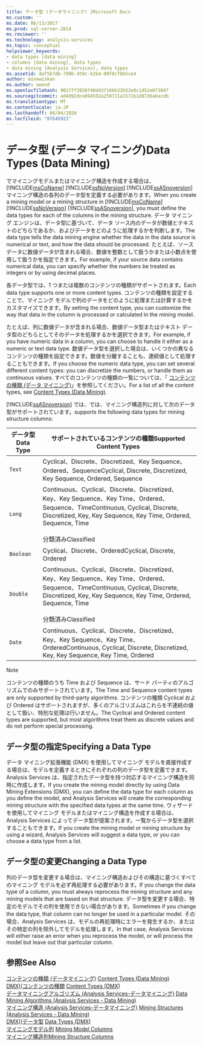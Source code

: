 ```yaml
---
title: データ型 (データマイニング) |Microsoft Docs
ms.custom: ''
ms.date: 06/13/2017
ms.prod: sql-server-2014
ms.reviewer: ''
ms.technology: analysis-services
ms.topic: conceptual
helpviewer_keywords:
- data types [data mining]
- columns [data mining], data types
- data mining [Analysis Services], data types
ms.assetid: 4af5b7db-790b-459c-b2b4-00f0cf6b5ce4
author: minewiskan
ms.author: owend
ms.openlocfilehash: 9027ff3928f40d43f16bb31b52e0c1d52e072847
ms.sourcegitcommit: ad4d92dce894592a259721a1571b1d8736abacdb
ms.translationtype: MT
ms.contentlocale: ja-JP
ms.lasthandoff: 08/04/2020
ms.locfileid: "87645921"
---
```

# <a name="data-types-data-mining"></a><span data-ttu-id="3f86c-102">データ型 (データ マイニング)</span><span class="sxs-lookup"><span data-stu-id="3f86c-102">Data Types (Data Mining)</span></span>
  <span data-ttu-id="3f86c-103">でマイニングモデルまたはマイニング構造を作成する場合は、 [!INCLUDE[msCoName](../../includes/msconame-md.md)] [!INCLUDE[ssNoVersion](../../includes/ssnoversion-md.md)] [!INCLUDE[ssASnoversion](../../includes/ssasnoversion-md.md)] マイニング構造の各列のデータ型を定義する必要があります。</span><span class="sxs-lookup"><span data-stu-id="3f86c-103">When you create a mining model or a mining structure in [!INCLUDE[msCoName](../../includes/msconame-md.md)] [!INCLUDE[ssNoVersion](../../includes/ssnoversion-md.md)] [!INCLUDE[ssASnoversion](../../includes/ssasnoversion-md.md)], you must define the data types for each of the columns in the mining structure.</span></span> <span data-ttu-id="3f86c-104">データ マイニング エンジンは、データ型に基づいて、データ ソース内のデータが数値とテキストのどちらであるか、およびデータをどのように処理するかを判断します。</span><span class="sxs-lookup"><span data-stu-id="3f86c-104">The data type tells the data mining engine whether the data in the data source is numerical or text, and how the data should be processed.</span></span> <span data-ttu-id="3f86c-105">たとえば、ソース データに数値データが含まれる場合、数値を整数として扱うかまたは小数点を使用して扱うかを指定できます。</span><span class="sxs-lookup"><span data-stu-id="3f86c-105">For example, if your source data contains numerical data, you can specify whether the numbers be treated as integers or by using decimal places.</span></span>  
  
 <span data-ttu-id="3f86c-106">各データ型では、1 つまたは複数のコンテンツの種類がサポートされます。</span><span class="sxs-lookup"><span data-stu-id="3f86c-106">Each data type supports one or more content types.</span></span> <span data-ttu-id="3f86c-107">コンテンツの種類を設定することで、マイニング モデルで列のデータをどのように処理または計算するかをカスタマイズできます。</span><span class="sxs-lookup"><span data-stu-id="3f86c-107">By setting the content type, you can customize the way that data in the column is processed or calculated in the mining model.</span></span>  
  
 <span data-ttu-id="3f86c-108">たとえば、列に数値データが含まれる場合、数値データ型またはテキスト データ型のどちらとしてそのデータを処理するかを選択できます。</span><span class="sxs-lookup"><span data-stu-id="3f86c-108">For example, if you have numeric data in a column, you can choose to handle it either as a numeric or text data type.</span></span> <span data-ttu-id="3f86c-109">数値データ型を選択した場合は、いくつかの異なるコンテンツの種類を設定できます。数値を分離することも、連続値として処理することもできます。</span><span class="sxs-lookup"><span data-stu-id="3f86c-109">If you choose the numeric data type, you can set several different content types: you can discretize the numbers, or handle them as continuous values.</span></span> <span data-ttu-id="3f86c-110">すべてのコンテンツの種類の一覧については、「 [コンテンツの種類 (データ マイニング)](content-types-data-mining.md)」を参照してください。</span><span class="sxs-lookup"><span data-stu-id="3f86c-110">For a list of all the content types, see [Content Types &#40;Data Mining&#41;](content-types-data-mining.md).</span></span>  
  
 [!INCLUDE[ssASnoversion](../../includes/ssasnoversion-md.md)] <span data-ttu-id="3f86c-111">では、では、マイニング構造列に対して次のデータ型がサポートされています。</span><span class="sxs-lookup"><span data-stu-id="3f86c-111">supports the following data types for mining structure columns:</span></span>  
  
|<span data-ttu-id="3f86c-112">データ型</span><span class="sxs-lookup"><span data-stu-id="3f86c-112">Data Type</span></span>|<span data-ttu-id="3f86c-113">サポートされているコンテンツの種類</span><span class="sxs-lookup"><span data-stu-id="3f86c-113">Supported Content Types</span></span>|  
|---------------|-----------------------------|  
|`Text`|<span data-ttu-id="3f86c-114">Cyclical、Discrete、Discretized、Key Sequence、Ordered、Sequence</span><span class="sxs-lookup"><span data-stu-id="3f86c-114">Cyclical, Discrete, Discretized, Key Sequence, Ordered, Sequence</span></span>|  
|`Long`|<span data-ttu-id="3f86c-115">Continuous、Cyclical、Discrete、Discretized、Key、Key Sequence、Key Time、Ordered、Sequence、Time</span><span class="sxs-lookup"><span data-stu-id="3f86c-115">Continuous, Cyclical, Discrete, Discretized, Key, Key Sequence, Key Time, Ordered, Sequence, Time</span></span><br /><br /> <span data-ttu-id="3f86c-116">分類済み</span><span class="sxs-lookup"><span data-stu-id="3f86c-116">Classified</span></span>|  
|`Boolean`|<span data-ttu-id="3f86c-117">Cyclical、Discrete、Ordered</span><span class="sxs-lookup"><span data-stu-id="3f86c-117">Cyclical, Discrete, Ordered</span></span>|  
|`Double`|<span data-ttu-id="3f86c-118">Continuous、Cyclical、Discrete、Discretized、Key、Key Sequence、Key Time、Ordered、Sequence、Time</span><span class="sxs-lookup"><span data-stu-id="3f86c-118">Continuous, Cyclical, Discrete, Discretized, Key, Key Sequence, Key Time, Ordered, Sequence, Time</span></span><br /><br /> <span data-ttu-id="3f86c-119">分類済み</span><span class="sxs-lookup"><span data-stu-id="3f86c-119">Classified</span></span>|  
|`Date`|<span data-ttu-id="3f86c-120">Continuous、Cyclical、Discrete、Discretized、Key、Key Sequence、Key Time、Ordered</span><span class="sxs-lookup"><span data-stu-id="3f86c-120">Continuous, Cyclical, Discrete, Discretized, Key, Key Sequence, Key Time, Ordered</span></span>|  
  
> [!NOTE]  
>  <span data-ttu-id="3f86c-121">コンテンツの種類のうち Time および Sequence は、サード パーティのアルゴリズムでのみサポートされています。</span><span class="sxs-lookup"><span data-stu-id="3f86c-121">The Time and Sequence content types are only supported by third-party algorithms.</span></span> <span data-ttu-id="3f86c-122">コンテンツの種類 Cyclical および Ordered はサポートされますが、多くのアルゴリズムはこれらを不連続の値として扱い、特別な処理は行いません。</span><span class="sxs-lookup"><span data-stu-id="3f86c-122">The Cyclical and Ordered content types are supported, but most algorithms treat them as discrete values and do not perform special processing.</span></span>  
  
## <a name="specifying-a-data-type"></a><span data-ttu-id="3f86c-123">データ型の指定</span><span class="sxs-lookup"><span data-stu-id="3f86c-123">Specifying a Data Type</span></span>  
 <span data-ttu-id="3f86c-124">データ マイニング拡張機能 (DMX) を使用してマイニング モデルを直接作成する場合は、モデルを定義するときにそれぞれの列のデータ型を定義できます。Analysis Services は、指定されたデータ型を持つ対応するマイニング構造を同時に作成します。</span><span class="sxs-lookup"><span data-stu-id="3f86c-124">If you create the mining model directly by using Data Mining Extensions (DMX), you can define the data type for each column as you define the model, and Analysis Services will create the corresponding mining structure with the specified data types at the same time.</span></span> <span data-ttu-id="3f86c-125">ウィザードを使用してマイニング モデルまたはマイニング構造を作成する場合は、Analysis Services によってデータ型が提案されます。一覧からデータ型を選択することもできます。</span><span class="sxs-lookup"><span data-stu-id="3f86c-125">If you create the mining model or mining structure by using a wizard, Analysis Services will suggest a data type, or you can choose a data type from a list.</span></span>  
  
## <a name="changing-a-data-type"></a><span data-ttu-id="3f86c-126">データ型の変更</span><span class="sxs-lookup"><span data-stu-id="3f86c-126">Changing a Data Type</span></span>  
 <span data-ttu-id="3f86c-127">列のデータ型を変更する場合は、マイニング構造およびその構造に基づくすべてのマイニング モデルを必ず再処理する必要があります。</span><span class="sxs-lookup"><span data-stu-id="3f86c-127">If you change the data type of a column, you must always reprocess the mining structure and any mining models that are based on that structure.</span></span> <span data-ttu-id="3f86c-128">データ型を変更する場合、特定のモデルでその列を使用できない場合があります。</span><span class="sxs-lookup"><span data-stu-id="3f86c-128">Sometimes if you change the data type, that column can no longer be used in a particular model.</span></span> <span data-ttu-id="3f86c-129">その場合、Analysis Services は、モデルの再処理時にエラーを発生するか、またはその特定の列を除外してモデルを処理します。</span><span class="sxs-lookup"><span data-stu-id="3f86c-129">In that case, Analysis Services will either raise an error when you reprocess the model, or will process the model but leave out that particular column.</span></span>  
  
## <a name="see-also"></a><span data-ttu-id="3f86c-130">参照</span><span class="sxs-lookup"><span data-stu-id="3f86c-130">See Also</span></span>  
 <span data-ttu-id="3f86c-131">[コンテンツの種類 &#40;データマイニング&#41;](content-types-data-mining.md) </span><span class="sxs-lookup"><span data-stu-id="3f86c-131">[Content Types &#40;Data Mining&#41;](content-types-data-mining.md) </span></span>  
 <span data-ttu-id="3f86c-132">[DMX&#41;&#40;コンテンツの種類](/sql/dmx/content-types-dmx) </span><span class="sxs-lookup"><span data-stu-id="3f86c-132">[Content Types &#40;DMX&#41;](/sql/dmx/content-types-dmx) </span></span>  
 <span data-ttu-id="3f86c-133">[データマイニングアルゴリズム &#40;Analysis Services-データマイニング&#41;](data-mining-algorithms-analysis-services-data-mining.md) </span><span class="sxs-lookup"><span data-stu-id="3f86c-133">[Data Mining Algorithms &#40;Analysis Services - Data Mining&#41;](data-mining-algorithms-analysis-services-data-mining.md) </span></span>  
 <span data-ttu-id="3f86c-134">[マイニング構造 &#40;Analysis Services-データマイニング&#41;](mining-structures-analysis-services-data-mining.md) </span><span class="sxs-lookup"><span data-stu-id="3f86c-134">[Mining Structures &#40;Analysis Services - Data Mining&#41;](mining-structures-analysis-services-data-mining.md) </span></span>  
 <span data-ttu-id="3f86c-135">[DMX&#41;&#40;データ型](/sql/dmx/data-types-dmx) </span><span class="sxs-lookup"><span data-stu-id="3f86c-135">[Data Types &#40;DMX&#41;](/sql/dmx/data-types-dmx) </span></span>  
 <span data-ttu-id="3f86c-136">[マイニングモデル列](mining-model-columns.md) </span><span class="sxs-lookup"><span data-stu-id="3f86c-136">[Mining Model Columns](mining-model-columns.md) </span></span>  
 [<span data-ttu-id="3f86c-137">マイニング構造列</span><span class="sxs-lookup"><span data-stu-id="3f86c-137">Mining Structure Columns</span></span>](mining-structure-columns.md)  
  
  
